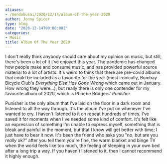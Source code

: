 ```yaml
---
aliases:
- /mendokusai/2020/12/14/album-of-the-year-2020
author: Jonny Spicer
type: blog
date: "2020-12-14T00:00:00Z"
categories:
- Music
title: Album Of The Year 2020
---
```

I don't really think anybody should care about my opinion on music, but still, there's been a lot of it I've enjoyed this year. The pandemic has changed how people make and consume
music, and has provided powerful source material to a lot of artists. It's weird to think that there are pre-covid albums that could be included as a favourite for the year (most
ironically, Bombay Bicycle Club's *Everything Else Has Gone Wrong* which came out in January. How wrong they were...), but really there is only one contender for my favourite album
of 2020, which is Phoebe Bridgers' *Punisher*.

Punisher is the only album that I've laid on the floor in a dark room and listened to all the way through. It's the album I've put on whenever I've wanted to cry. I haven't listened
to it on repeat hundreds of times, I've saved it for moments when I've needed some kind of comfort. It's felt like an expression of something I'm unable to express myself, something
that is bleak and painful in the moment, but that I know will get better with time; I just have to bear it now. It's been the friend who asks you "no, but are you *really* ok?" after
you tell them you're fine, the warm blanket and binge TV when the world feels like too much, the feeling of sleeping in your own bed after a long trip a way. If you haven't listened
to it, then I cannot recommend it highly enough.
